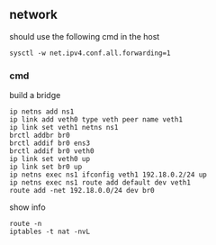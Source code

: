 ## network

should use the following cmd in the host
```shell script
sysctl -w net.ipv4.conf.all.forwarding=1
```

### cmd

build a bridge
```shell script
ip netns add ns1
ip link add veth0 type veth peer name veth1
ip link set veth1 netns ns1
brctl addbr br0
brctl addif br0 ens3
brctl addif br0 veth0
ip link set veth0 up
ip link set br0 up
ip netns exec ns1 ifconfig veth1 192.18.0.2/24 up
ip netns exec ns1 route add default dev veth1
route add -net 192.18.0.0/24 dev br0
```

show info
```shell script
route -n
iptables -t nat -nvL
```